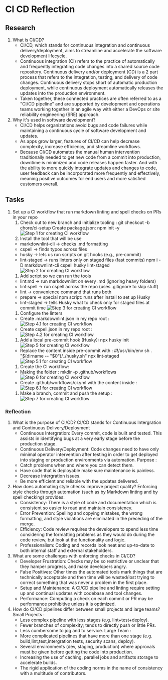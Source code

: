 # CI CD Reflection

## Research

1. What is CI/CD?
    - CI/CD, which stands for continuous integration and continuous delivery/deployment, aims to streamline and accelerate the software development lifecycle.  
    - Continuous integration (CI) refers to the practice of automatically and frequently integrating code changes into a shared source code repository. Continuous delivery and/or deployment (CD) is a 2 part process that refers to the integration, testing, and delivery of code changes. Continuous delivery stops short of automatic production deployment, while continuous deployment automatically releases the updates into the production environment.
    - Taken together, these connected practices are often referred to as a "CI/CD pipeline" and are supported by development and operations teams working together in an agile way with either a DevOps or site reliability engineering (SRE) approach.
2. Why it's used in software development?
    - CI/CD helps organizations avoid bugs and code failures while maintaining a continuous cycle of software development and updates.
    - As apps grow larger, features of CI/CD can help decrease complexity, increase efficiency, and streamline workflows.
    - Because CI/CD automates the manual human intervention traditionally needed to get new code from a commit into production, downtime is minimized and code releases happen faster. And with the ability to more quickly integrate updates and changes to code, user feedback can be incorporated more frequently and effectively, meaning positive outcomes for end users and more satisfied customers overall.

## Tasks

1. Set up a CI workflow that run markdown linting and spell checks on PRs in your repo
    1. Check out to new branch and initialize tooling :
    git checkout -b chore/ci-setup
    Create package.json:
    npm init -y
    ![Step 1 for creating CI workflow](step1.png)
    1. Install the tool that will be use
    - markdownlint-cli → checks .md formatting
    - cspell → finds typos across files
    - husky → lets us run scripts on git hooks (e.g., pre‑commit)
    - lint-staged → runs linters only on staged files (fast commits)
    npm i -D markdownlint-cli cspell husky lint-staged
    ![Step 2 for creating CI workflow](step2.png)
    1. Add script so we can run the tools
    - lint:md → run markdownlint on every .md (ignoring heavy folders)
    - lint:spell → run cspell across the repo (uses .gitignore to skip stuff)
    - lint → convenience command that runs both
    - prepare → special npm script: runs after install to set up Husky
    - lint-staged → tells Husky what to check only for staged files at commit time
    ![Step 3 for creating CI workflow](step3.png)
    1. Configure the linters
    - Create .markdownlint.json in my repo root :
    ![Step 4.1 for creating CI workflow](step4.1.png)
    - Create cspell.json in my repo root :
    ![Step 4.2 for creating CI workflow](step4.2.png)
    1. Add a local pre-commit hook (Husky):
    npx husky init
    ![Step 5 for creating CI workflow](step5.png)
    - Replace the content inside pre-commit with :
    #!/usr/bin/env sh
    . "$(dirname -- "$0")/_/husky.sh"
    npx lint-staged
    ![Step 5.1 for creating CI workflow](step5.1.png)
    1. Create the CI workflow:
    - Making the folder :
    mkdir -p .github/workflows
    ![Step 6 for creating CI workflow](step6.png)
    - Create .github/workflows/ci.yml with the content inside :
    ![Step 6.1 for creating CI workflow](step6.1.png)
    1. Make a branch, commit and push the setup :
    ![Step 7 for creating CI workflow](step7.png)

### Reflection

1. What is the purpose of CI/CD?
    CI/CD stands for Continuous Intergration and Continuous Delivery/Deployment
    - Continuous Intergration: Every commit, code is built and tested. This assists in identifying bugs at a very early stage before the production stage.
    - Continuous Delivery/Deployment: Code changes need to have only minimal operator intervention after testing in order to get deployed into staging or production environments via automation.
    Purpose :
    - Catch problems when and where you can detect them.
    - Have code that is deployable make sure maintenance is painless.
    - Decrease intergration issues.
    - Be more efficient and reliable with the updates delivered.
2. How does automating style checks improve project quality?
    Enforcing style checks through automation (such as by Markdown linting and by spell checking) provides:
    - Consistency: There is a style of code and documentation which is consistent so easier to read and maintain consistency.
    - Error Prevention: Spelling and copying mistakes, the wrong formatting, and style violations are eliminated in the preceding of the merge.
    - Efficiency: Code review requires the developers to spend less time considering the formatting problems as they would do during the code review, but look at the functionality and logic.
    - Professionalism: Coding and records look neat and up-to-date to both internal staff and external stakeholders.
3. What are some challenges with enforcing checks in CI/CD?
    - Developer Frustration: Checks may be so restrictive or unclear that they hamper progress, and make developers angry.
    - False Positives: Other times the automated tools mark things that are technically acceptable and then time will be wasted/lost trying to correct something that was never a problem in the first place.
    - Setup and Maintenance: A CI/CD pipeline and linting require setting up and continual updates with codebase and tool changes.
    - Performance: Computing a check on each commit or PR may be performance prohibitive unless it is optimized.
4. How do CI/CD pipelines differ between small projects and large teams?
    Small Projects :
    - Less complex pipeline with less stages (e.g. lint+test+deploy).
    - Fewer branches of complexity; tends to directly push or little PRs.
    - Less cumbersome to jog and to service.
    Large Team :
    - More complicated pipelines that have more than one stage (e.g. build,lint,test,intergration tests, security scans, deploy).
    - Several environments (dev, staging, production) where approvals must be given before getting the code into production.
    - Increasing the use of caching, parallel jobs and artifacts storage to accelerate builds.
    - The rigid application of the coding norms in the name of consistency with a multitude of contributors.
